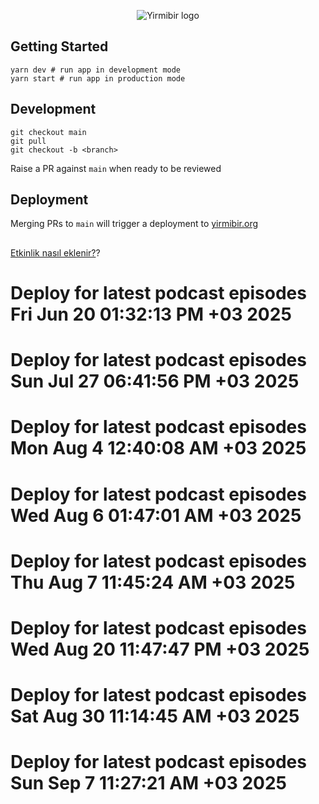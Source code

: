 <p align="center">
  <img alt="Yirmibir logo" src="https://user-images.githubusercontent.com/32958103/233867143-9ebe7c82-70c1-481b-9531-cf7fcb0e8c42.jpg">
</p>

## Getting Started

```shell
yarn dev # run app in development mode
yarn start # run app in production mode
```

## Development
```shell
git checkout main
git pull
git checkout -b <branch>
```

Raise a PR against `main` when ready to be reviewed

## Deployment 


Merging PRs to `main` will trigger a deployment to [yirmibir.org](https://yirmibir.org/)


##

[Etkinlik nasıl eklenir?](https://github.com/pretyflaco/yirmibirdotorg/blob/main/CONTRIBUTING.md)?



# Deploy for latest podcast episodes Fri Jun 20 01:32:13 PM +03 2025
# Deploy for latest podcast episodes Sun Jul 27 06:41:56 PM +03 2025
# Deploy for latest podcast episodes Mon Aug  4 12:40:08 AM +03 2025
# Deploy for latest podcast episodes Wed Aug  6 01:47:01 AM +03 2025
# Deploy for latest podcast episodes Thu Aug  7 11:45:24 AM +03 2025
# Deploy for latest podcast episodes Wed Aug 20 11:47:47 PM +03 2025
# Deploy for latest podcast episodes Sat Aug 30 11:14:45 AM +03 2025
# Deploy for latest podcast episodes Sun Sep  7 11:27:21 AM +03 2025
